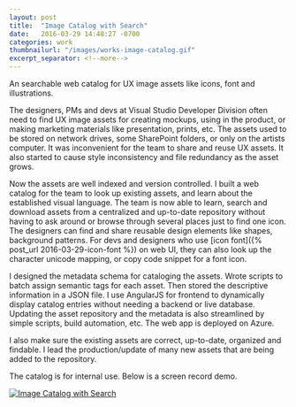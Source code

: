 ```yaml
---
layout: post
title:  "Image Catalog with Search"
date:   2016-03-29 14:48:27 -0700
categories: work
thumbnailurl: "/images/works-image-catalog.gif"
excerpt_separator: <!--more-->
---
```

An searchable web catalog for UX image assets like icons, font and illustrations.

<!--more-->
The designers, PMs and devs at Visual Studio Developer Division often need to find UX image assets for creating mockups, using in the product, or making marketing materials like presentation, prints, etc. The assets used to be stored on network drives, some SharePoint folders, or only on the artists computer. It was inconvenient for the team to share and reuse UX assets. It also started to cause style inconsistency and file redundancy as the asset grows.

Now the assets are well indexed and version controlled. I built a web catalog for the team to look up existing assets, and learn about the established visual language. The team is now able to learn, search and download assets from a centralized and up-to-date repository without having to ask around or browse through several places just to find one icon. The designers can find and share reusable design elements like shapes, background patterns. For devs and designers who use [icon font]({% post_url 2016-03-29-icon-font %}) on web UI, they can also look up the character unicode mapping, or copy code snippet for a font icon.

I designed the metadata schema for cataloging the assets. Wrote scripts to batch assign semantic tags for each asset. Then stored the descriptive information in a JSON file. I use AngularJS for frontend to dynamically display catalog entries without needing a backend or live database. Updating the asset repository and the metadata is also streamlined by simple scripts, build automation, etc. The web app is deployed on Azure.

I also make sure the existing assets are correct, up-to-date, organized and findable. I lead the production/update of many new assets that are being added to the repository.

The catalog is for internal use. Below is a screen record demo.
<div>
	<a href="https://github.com/chryw/vsfi" target="_blank"><img class="img-responsive" src="/images/works-image-catalog.gif" alt="Image Catalog with Search" /></a>
</div>
